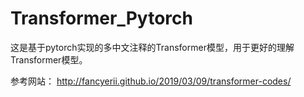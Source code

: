 # Transformer_Pytorch
这是基于pytorch实现的多中文注释的Transformer模型，用于更好的理解Transformer模型。

参考网站： http://fancyerii.github.io/2019/03/09/transformer-codes/
